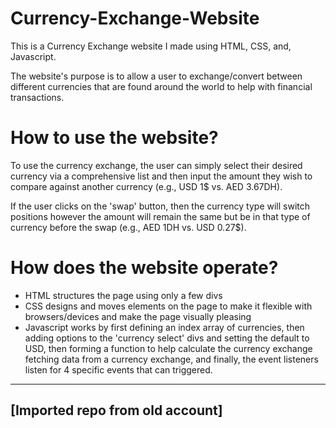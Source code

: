 # Currency-Exchange-Website

This is a Currency Exchange website I made using HTML, CSS, and, Javascript.

The website's purpose is to allow a user to exchange/convert between different currencies that are found around the world to help with financial transactions. 

How to use the website?
=======================
To use the currency exchange, the user can simply select their desired currency via a comprehensive list and then input the amount they wish to compare against another currency (e.g., USD 1$ vs. AED 3.67DH).

If the user clicks on the 'swap' button, then the currency type will switch positions however the amount will remain the same but be in that type of currency before the swap (e.g., AED 1DH vs. USD 0.27$).

How does the website operate?
=============================
- HTML structures the page using only a few divs
- CSS designs and moves elements on the page to make it flexible with browsers/devices and make the page visually pleasing
- Javascript works by first defining an index array of currencies, then adding options to the 'currency select' divs and setting the default to USD, then 
  forming a function to help calculate the currency exchange fetching data from a currency exchange, and finally, the event listeners listen for 4 specific events that can triggered.

---------
[Imported repo from old account]
---------
